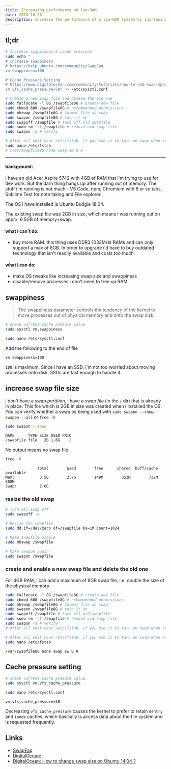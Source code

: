 ```yaml
---
title: Increasing performance on low-RAM
date: 2018-10-26
description: Increase the performance of a low-RAM system by increasing swap space, swappiness and decreasing cache pressure. Basically, make it not hang.
---
```


tl;dr
---

```bash
# Increase swappiness & cache pressure
sudo echo "
# increase swappiness
# https://help.ubuntu.com/community/SwapFaq
vm.swappiness=100

# Cache Pressure Setting
# https://www.digitalocean.com/community/tutorials/how-to-add-swap-space-on-ubuntu-18-04
vm.vfs_cache_pressure=50" >> /etc/sysctl.conf

# Create a new swap file and delete the old one
sudo fallocate -l 8G /swapfile8G # create new file
sudo chmod 600 /swapfile8G # recommended permissions
sudo mkswap /swapfile8G # format file as swap
sudo swapon /swapfile8G # turn it on
sudo swapoff /swapfile # turn off old swapfile
sudo sudo rm -rf /swapfile # remove old swap file
sudo swapon -s # verify 

# After all edit your /etc/fstab, if you use it to turn on swap when reboot, to switch /swapfile to /swapfile8G
sudo nano /etc/fstab
# /var/swapfile8G none swap sw 0 0
```

---

#### background:
I have an old Acer Aspire 5742 with 4GB of RAM that i'm trying to use for dev work. But the darn thing hangs up after running out of memory. The stuff i'm running is not much - VS Code, npm, Chromium with 6 or so tabs, Sublime Text for note taking and File explorer. 

The OS i have installed is Ubuntu Budgie 18.04.

The existing swap file was 2GB in size, which means i was running out on apprx. 6.5GB of memory+swap.

#### what i can't do:

- buy more RAM. this thing uses DDR3 1033MHz RAMs and can only support a max of 8GB. In order to upgrade i'd have to buy outdated technology that isn't readily available and costs too much.

#### what i can do:
- make OS tweaks like increasing swap size and swappiness
- disable/remove processes i don't need to free up RAM

## swappiness

> The swappiness parameter controls the tendency of the kernel to move processes out of physical memory and onto the swap disk.

```bash
# check current cache presure value
sudo sysctl vm.swappiness
```

```bash
sudo nano /etc/sysctl.conf
```

Add the following to the end of file

```
vm.swappiness=100
```

`100` is maximum. Since i have an SSD, i'm not too worried about moving processes onto disk, SSDs are fast enough to handle it.

## increase swap file size
i don't have a swap _partition_, i have a swap _file_ (in the `/` dir) that is already in place. This file which is 2GB in size was created when i installed the OS. You can verify whether a swap os being used with `sudo swapon --show`, `swapon --all` or `free -h`

```bash
sudo swapon --show
```

```bash
NAME      TYPE SIZE USED PRIO
/swapfile file   2G 1.6G   -2
```

No output means no swap file.

```bash
free -h
```

```
              total        used        free      shared  buff/cache   available
Mem:           3.5G        2.7G        149M        353M        732M        308M
Swap:          2.0G   
```

### resize the old swap

```bash
# Turn all swap off
sudo swapoff -a

# Resize the swapfile
sudo dd if=/dev/zero of=/swapfile bs=1M count=1024

# Make swapfile usable
sudo mkswap /swapfile

# Make swapon again
sudo swapon /swapfile
```

### create and enable a new swap file and delete the old one

For 4GB RAM, i can add a maximum of 8GB swap file, i.e. double the size of the physical memory.

```bash
sudo fallocate -l 8G /swapfile8G # create new file
sudo chmod 600 /swapfile8G # recommended permissions
sudo mkswap /swapfile8G # format file as swap
sudo swapon /swapfile8G # turn it on
sudo swapoff /swapfile # turn off old swapfile
sudo sudo rm -rf /swapfile # remove old swap file
sudo swapon -s # verify 
# After all edit your /etc/fstab, if you use it to turn on swap when reboot, to switch /swapfile to /swapfile8G
```

```bash
# After all edit your /etc/fstab, if you use it to turn on swap when reboot, to switch /swapfile to /swapfile8G
sudo nano /etc/fstab
```

```
/var/swapfile8G none swap sw 0 0
```

## Cache pressure setting

```bash
# check current cache presure value
sudo sysctl vm.vfs_cache_pressure
```

```bash
sudo nano /etc/sysctl.conf
```

```
vm.vfs_cache_pressure=50
```

Decreasing `vfs_cache_pressure` causes the kernel to prefer to retain `dentry` and `inode` caches, which basically is access data about the file system and is requested frequently.

Links
---

- [SwapFaq](https://help.ubuntu.com/community/SwapFaq)
- [DigitalOcean: ](https://www.digitalocean.com/community/tutorials/how-to-add-swap-space-on-ubuntu-18-04)
- [DigitalOcean: How to change swap size on Ubuntu 14.04 ?](https://www.digitalocean.com/community/questions/how-to-change-swap-size-on-ubuntu-14-04)